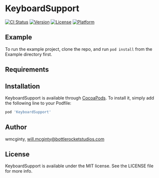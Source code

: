 # KeyboardSupport

[![CI Status](http://img.shields.io/travis/wmcginty/KeyboardSupport.svg?style=flat)](https://travis-ci.org/wmcginty/KeyboardSupport)
[![Version](https://img.shields.io/cocoapods/v/KeyboardSupport.svg?style=flat)](http://cocoapods.org/pods/KeyboardSupport)
[![License](https://img.shields.io/cocoapods/l/KeyboardSupport.svg?style=flat)](http://cocoapods.org/pods/KeyboardSupport)
[![Platform](https://img.shields.io/cocoapods/p/KeyboardSupport.svg?style=flat)](http://cocoapods.org/pods/KeyboardSupport)

## Example

To run the example project, clone the repo, and run `pod install` from the Example directory first.

## Requirements

## Installation

KeyboardSupport is available through [CocoaPods](http://cocoapods.org). To install
it, simply add the following line to your Podfile:

```ruby
pod 'KeyboardSupport'
```

## Author

wmcginty, will.mcginty@bottlerocketstudios.com

## License

KeyboardSupport is available under the MIT license. See the LICENSE file for more info.
